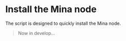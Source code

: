 # Install the Mina node

The script is designed to quickly install the Mina node.

> Now in develop...
